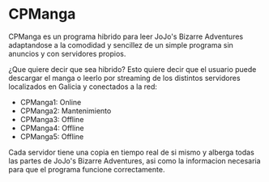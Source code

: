 # CPManga
CPManga es un programa hibrido para leer JoJo's Bizarre Adventures adaptandose a la comodidad y sencillez de un simple programa sin anuncios y con servidores propios.

¿Que quiere decir que sea hibrido?
Esto quiere decir que el usuario puede descargar el manga o leerlo por streaming de los distintos servidores localizados en Galicia y conectados a la red:

- CPManga1: Online
- CPManga2: Mantenimiento
- CPManga3: Offline
- CPManga4: Offline
- CPManga5: Offline

Cada servidor tiene una copia en tiempo real de si mismo y alberga todas las partes de JoJo's Bizarre Adventures, asi como la informacion necesaria para que el programa funcione correctamente.
